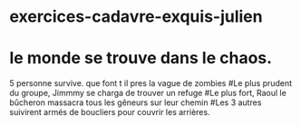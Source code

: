 # exercices-cadavre-exquis-julien

# le monde se trouve dans le chaos.
5 personne survive.
que font t il pres la vague de zombies
#Le plus prudent du groupe, Jimmmy se charga de trouver un refuge
#Le plus fort, Raoul le bûcheron massacra tous les gêneurs sur leur chemin
#Les 3 autres suivirent armés de boucliers pour couvrir les arrières.
